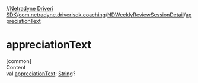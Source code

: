//[Netradyne Driveri SDK](../../index.md)/[com.netradyne.driverisdk.coaching](../index.md)/[NDWeeklyReviewSessionDetail](index.md)/[appreciationText](appreciation-text.md)



# appreciationText  
[common]  
Content  
val [appreciationText](appreciation-text.md): [String](https://kotlinlang.org/api/latest/jvm/stdlib/kotlin/-string/index.html)?  



